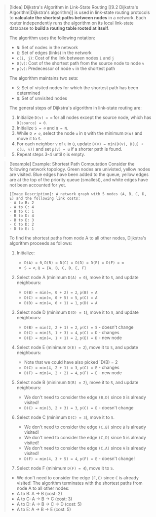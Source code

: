> [!idea] Dijkstra's Algorithm in Link-State Routing
> [[9.2 Dijkstra's Algorithm|Dijkstra's algorithm]] is used in link-state routing protocols to **calculate the shortest paths between nodes** in a network. Each router independently runs the algorithm on its local link-state database to **build a routing table rooted at itself**.
>
> The algorithm uses the following notation:
> - `N`: Set of nodes in the network
> - `E`: Set of edges (links) in the network
> - `c(i, j)`: Cost of the link between nodes `i` and `j`
> - `D(v)`: Cost of the shortest path from the source node to node `v`
> - `p(v)`: Predecessor of node `v` in the shortest path
>
> The algorithm maintains two sets:
> - `S`: Set of visited nodes for which the shortest path has been determined
> - `Q`: Set of unvisited nodes
>
> The general steps of Dijkstra's algorithm in link-state routing are:
> 1. Initialize `D(v) = ∞` for all nodes except the source node, which has `D(source) = 0`.
> 2. Initialize `S = ∅` and `Q = N`.
> 3. While `Q ≠ ∅`, select the node `u` in `Q` with the minimum `D(u)` and move it to `S`.
> 4. For each neighbor `v` of `u` in `Q`, update `D(v) = min(D(v), D(u) + c(u, v))` and set `p(v) = u` if a shorter path is found.
> 5. Repeat steps 3-4 until `Q` is empty.

> [!example] Example: Shortest Path Computation
> Consider the following network topology. Green nodes are univisted, yellow nodes are visited. Blue edges have been added to the queue, yellow edges are at the top of the priority queue (smallest), and white edges have not been accounted for yet.
>
> ```
> [Image Description]: A network graph with 5 nodes (A, B, C, D, E) and the following link costs:
> - A to B: 2
> - A to C: 4
> - B to C: 1
> - B to D: 4
> - B to E: 3
> - C to D: 2
> - D to E: 1
> ```
>
> To find the shortest paths from node A to all other nodes, Dijkstra's algorithm proceeds as follows:
>
> 1. Initialize:
>    - `D(A) = 0`, `D(B) = D(C) = D(D) = D(E) = D(F) = ∞`
>    - `S = ∅`, `Q = {A, B, C, D, E, F}`
>
> 2. Select node A (minimum `D(A) = 0`), move it to `S`, and update neighbours:
>    - `D(B) = min(∞, 0 + 2) = 2`, `p(B) = A`
>    - `D(C) = min(∞, 0 + 5) = 5`, `p(C) = A`
>    - `D(D) = min(∞, 0 + 1) = 1`, `p(D) = A`
>
> 3. Select node D (minimum `D(D) = 1`), move it to `S`, and update neighbours:
>    - `D(B) = min(2, 2 + 1) = 2`, `p(C) = S` - doesn't change
>    - `D(C) = min(5, 1 + 3) = 4`, `p(C) = D` - changes
>    - `D(E) = min(∞, 1 + 1) = 2`, `p(E) = D` - new node
>
> 4. Select node E (minimum `D(E) = 2`), move it to `S`, and update neighbours:
>    - Note that we could have also picked `D(B) = 2
>    - `D(C) = min(4, 2 + 1) = 3`, `p(C) = E` - changes
>    - `D(F) = min(∞, 2 + 2) = 4`, `p(F) = E` - new node
>    
> 5. Select node B (minimum `D(B) = 2`), move it to `S`, and update neighbours:
>    - We don't need to consider the edge `(B,D)` since `D` is already visited!
>    - `D(C) = min(3, 2 + 3) = 3`, `p(C) = E` - doesn't change
>
> 6. Select node C (minimum `D(C) = 3`), move it to `S`.
>    - We don't need to consider the edge `(C,B)` since `B` is already visited!
>    - We don't need to consider the edge `(C,D)` since `D` is already visited!
>    - We don't need to consider the edge `(C,A)` since `A` is already visited!
>    - `D(F) = min(4, 3 + 5) = 4`, `p(F) = E` - doesn't change!
>7. Select node F (minimum `D(F) = 4`), move it to `S`.
>   - We don't need to consider the edge `(F,C)` since `C` is already visited!
> The algorithm terminates with the shortest paths from node A to all other nodes:
> - A to B: A → B (cost: 2)
> - A to C: A → B → C (cost: 3)
> - A to D: A → B → C → D (cost: 5)
> - A to E: A → B → E (cost: 5)